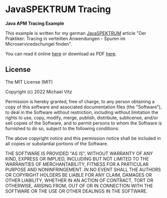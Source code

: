 # JavaSPEKTRUM Tracing

**Java APM Tracing Example**

This example is written for my german [JavaSPEKTRUM](http://www.javaspektrum.de/)
article "Der Praktiker: Tracing in verteilten Anwendungen - Spuren im
Microservicedschungel finden".

You can read it online
[here](https://www.innoq.com/de/articles/2023/03/microservices-tracing/)
or download as PDF
[here](http://file.sigs-datacom.de/publications/download/Artikel/vitz_JS_05_22_trnb.pdf).

## License

The MIT License (MIT)

Copyright (c) 2022 Michael Vitz

Permission is hereby granted, free of charge, to any person obtaining a copy of
this software and associated documentation files (the "Software"), to deal in
the Software without restriction, including without limitation the rights to
use, copy, modify, merge, publish, distribute, sublicense, and/or sell copies of
the Software, and to permit persons to whom the Software is furnished to do so,
subject to the following conditions:

The above copyright notice and this permission notice shall be included in all
copies or substantial portions of the Software.

THE SOFTWARE IS PROVIDED "AS IS", WITHOUT WARRANTY OF ANY KIND, EXPRESS OR
IMPLIED, INCLUDING BUT NOT LIMITED TO THE WARRANTIES OF MERCHANTABILITY, FITNESS
FOR A PARTICULAR PURPOSE AND NONINFRINGEMENT. IN NO EVENT SHALL THE AUTHORS OR
COPYRIGHT HOLDERS BE LIABLE FOR ANY CLAIM, DAMAGES OR OTHER LIABILITY, WHETHER
IN AN ACTION OF CONTRACT, TORT OR OTHERWISE, ARISING FROM, OUT OF OR IN
CONNECTION WITH THE SOFTWARE OR THE USE OR OTHER DEALINGS IN THE SOFTWARE.
